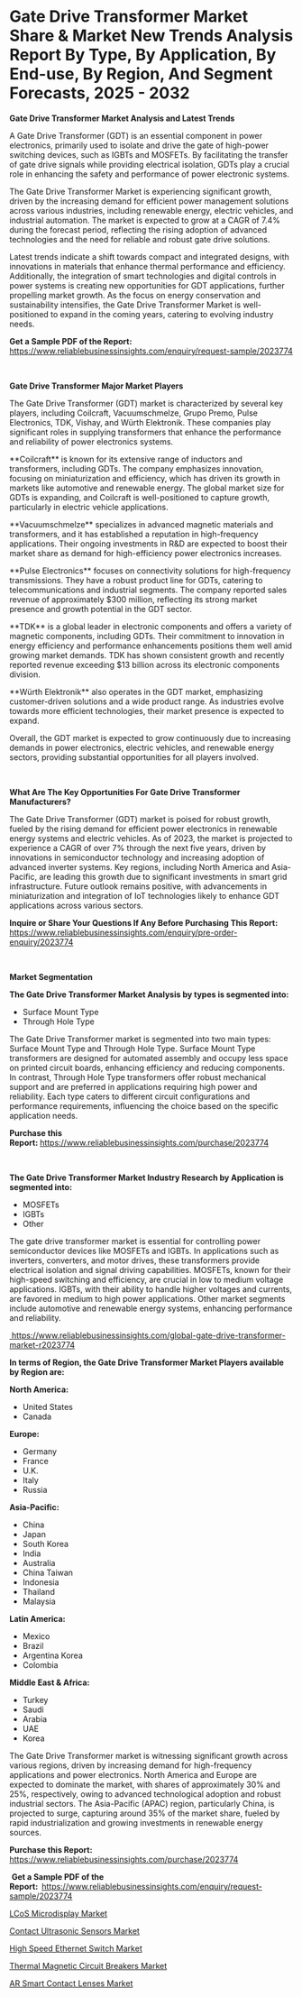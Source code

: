 <p><h1>Gate Drive Transformer Market Share & Market New Trends Analysis Report By Type, By Application, By End-use, By Region, And Segment Forecasts, 2025 - 2032</h1></p><p><strong>Gate Drive Transformer Market Analysis and Latest Trends</strong></p>
<p><p>A Gate Drive Transformer (GDT) is an essential component in power electronics, primarily used to isolate and drive the gate of high-power switching devices, such as IGBTs and MOSFETs. By facilitating the transfer of gate drive signals while providing electrical isolation, GDTs play a crucial role in enhancing the safety and performance of power electronic systems.</p><p>The Gate Drive Transformer Market is experiencing significant growth, driven by the increasing demand for efficient power management solutions across various industries, including renewable energy, electric vehicles, and industrial automation. The market is expected to grow at a CAGR of 7.4% during the forecast period, reflecting the rising adoption of advanced technologies and the need for reliable and robust gate drive solutions.</p><p>Latest trends indicate a shift towards compact and integrated designs, with innovations in materials that enhance thermal performance and efficiency. Additionally, the integration of smart technologies and digital controls in power systems is creating new opportunities for GDT applications, further propelling market growth. As the focus on energy conservation and sustainability intensifies, the Gate Drive Transformer Market is well-positioned to expand in the coming years, catering to evolving industry needs.</p></p>
<p><strong>Get a Sample PDF of the Report:&nbsp;</strong> <a href="https://www.reliablebusinessinsights.com/enquiry/request-sample/2023774?utm_campaign=57&utm_medium=2&utm_source=Github&utm_content=ia&utm_term=12022025&utm_id=gate-drive-transformer">https://www.reliablebusinessinsights.com/enquiry/request-sample/2023774</a></p>
<p>&nbsp;</p>
<p><strong>Gate Drive Transformer Major Market Players</strong></p>
<p><p>The Gate Drive Transformer (GDT) market is characterized by several key players, including Coilcraft, Vacuumschmelze, Grupo Premo, Pulse Electronics, TDK, Vishay, and Würth Elektronik. These companies play significant roles in supplying transformers that enhance the performance and reliability of power electronics systems.</p><p>**Coilcraft** is known for its extensive range of inductors and transformers, including GDTs. The company emphasizes innovation, focusing on miniaturization and efficiency, which has driven its growth in markets like automotive and renewable energy. The global market size for GDTs is expanding, and Coilcraft is well-positioned to capture growth, particularly in electric vehicle applications.</p><p>**Vacuumschmelze** specializes in advanced magnetic materials and transformers, and it has established a reputation in high-frequency applications. Their ongoing investments in R&D are expected to boost their market share as demand for high-efficiency power electronics increases. </p><p>**Pulse Electronics** focuses on connectivity solutions for high-frequency transmissions. They have a robust product line for GDTs, catering to telecommunications and industrial segments. The company reported sales revenue of approximately $300 million, reflecting its strong market presence and growth potential in the GDT sector.</p><p>**TDK** is a global leader in electronic components and offers a variety of magnetic components, including GDTs. Their commitment to innovation in energy efficiency and performance enhancements positions them well amid growing market demands. TDK has shown consistent growth and recently reported revenue exceeding $13 billion across its electronic components division.</p><p>**Würth Elektronik** also operates in the GDT market, emphasizing customer-driven solutions and a wide product range. As industries evolve towards more efficient technologies, their market presence is expected to expand.</p><p>Overall, the GDT market is expected to grow continuously due to increasing demands in power electronics, electric vehicles, and renewable energy sectors, providing substantial opportunities for all players involved.</p></p>
<p>&nbsp;</p>
<p><strong>What Are The Key Opportunities For Gate Drive Transformer Manufacturers?</strong></p>
<p><p>The Gate Drive Transformer (GDT) market is poised for robust growth, fueled by the rising demand for efficient power electronics in renewable energy systems and electric vehicles. As of 2023, the market is projected to experience a CAGR of over 7% through the next five years, driven by innovations in semiconductor technology and increasing adoption of advanced inverter systems. Key regions, including North America and Asia-Pacific, are leading this growth due to significant investments in smart grid infrastructure. Future outlook remains positive, with advancements in miniaturization and integration of IoT technologies likely to enhance GDT applications across various sectors.</p></p>
<p><strong>Inquire or Share Your Questions If Any Before Purchasing This Report:</strong> <a href="https://www.reliablebusinessinsights.com/enquiry/pre-order-enquiry/2023774?utm_campaign=57&utm_medium=2&utm_source=Github&utm_content=ia&utm_term=12022025&utm_id=gate-drive-transformer">https://www.reliablebusinessinsights.com/enquiry/pre-order-enquiry/2023774</a></p>
<p>&nbsp;</p>
<p><strong>Market Segmentation</strong></p>
<p><strong>The Gate Drive Transformer Market Analysis by types is segmented into:</strong></p>
<p><ul><li>Surface Mount Type</li><li>Through Hole Type</li></ul></p>
<p><p>The Gate Drive Transformer market is segmented into two main types: Surface Mount Type and Through Hole Type. Surface Mount Type transformers are designed for automated assembly and occupy less space on printed circuit boards, enhancing efficiency and reducing components. In contrast, Through Hole Type transformers offer robust mechanical support and are preferred in applications requiring high power and reliability. Each type caters to different circuit configurations and performance requirements, influencing the choice based on the specific application needs.</p></p>
<p><strong>Purchase this Report:&nbsp;</strong><a href="https://www.reliablebusinessinsights.com/purchase/2023774?utm_campaign=57&utm_medium=2&utm_source=Github&utm_content=ia&utm_term=12022025&utm_id=gate-drive-transformer">https://www.reliablebusinessinsights.com/purchase/2023774</a></p>
<p>&nbsp;</p>
<p><strong>The Gate Drive Transformer Market Industry Research by Application is segmented into:</strong></p>
<p><ul><li>MOSFETs</li><li>IGBTs</li><li>Other</li></ul></p>
<p><p>The gate drive transformer market is essential for controlling power semiconductor devices like MOSFETs and IGBTs. In applications such as inverters, converters, and motor drives, these transformers provide electrical isolation and signal driving capabilities. MOSFETs, known for their high-speed switching and efficiency, are crucial in low to medium voltage applications. IGBTs, with their ability to handle higher voltages and currents, are favored in medium to high power applications. Other market segments include automotive and renewable energy systems, enhancing performance and reliability.</p></p>
<p><a href="https://www.reliablebusinessinsights.com/global-gate-drive-transformer-market-r2023774?utm_campaign=57&utm_medium=2&utm_source=Github&utm_content=ia&utm_term=12022025&utm_id=gate-drive-transformer">&nbsp;https://www.reliablebusinessinsights.com/global-gate-drive-transformer-market-r2023774</a></p>
<p><strong>In terms of Region, the Gate Drive Transformer Market Players available by Region are:</strong></p>
<p>
    <p> <strong> North America: </strong>
        <ul>
            <li>United States</li>
            <li>Canada</li>
        </ul>
        </p> 
    <p> <strong> Europe: </strong>
        <ul>
            <li>Germany</li>
            <li>France</li>
            <li>U.K.</li>
            <li>Italy</li>
            <li>Russia</li>
        </ul>
        </p> 
    <p> <strong> Asia-Pacific: </strong>
        <ul>
            <li>China</li>
            <li>Japan</li>
            <li>South Korea</li>
            <li>India</li>
            <li>Australia</li>
            <li>China Taiwan</li>
            <li>Indonesia</li>
            <li>Thailand</li>
            <li>Malaysia</li>
        </ul>
        </p> 
    <p> <strong> Latin America: </strong>
        <ul>
            <li>Mexico</li>
            <li>Brazil</li>
            <li>Argentina Korea</li>
            <li>Colombia</li>
        </ul>
        </p> 
    <p> <strong> Middle East & Africa: </strong>
        <ul>
            <li>Turkey</li>
            <li>Saudi</li>
            <li>Arabia</li>
            <li>UAE</li>
            <li>Korea</li>
        </ul>
    </p>
    </p>
<p><p>The Gate Drive Transformer market is witnessing significant growth across various regions, driven by increasing demand for high-frequency applications and power electronics. North America and Europe are expected to dominate the market, with shares of approximately 30% and 25%, respectively, owing to advanced technological adoption and robust industrial sectors. The Asia-Pacific (APAC) region, particularly China, is projected to surge, capturing around 35% of the market share, fueled by rapid industrialization and growing investments in renewable energy sources.</p></p>
<p><strong>Purchase this Report: </strong><a href="https://www.reliablebusinessinsights.com/purchase/2023774?utm_campaign=57&utm_medium=2&utm_source=Github&utm_content=ia&utm_term=12022025&utm_id=gate-drive-transformer">https://www.reliablebusinessinsights.com/purchase/2023774</a></p>
<p>&nbsp;<strong>Get a Sample PDF of the Report:&nbsp;&nbsp;</strong><a href="https://www.reliablebusinessinsights.com/enquiry/request-sample/2023774?utm_campaign=57&utm_medium=2&utm_source=Github&utm_content=ia&utm_term=12022025&utm_id=gate-drive-transformer">https://www.reliablebusinessinsights.com/enquiry/request-sample/2023774</a></p>
<p><strong></strong></p>
<p><p><a href="https://github.com/aqharimbugua3/Market-Research-Report-List-1/blob/main/lcos-microdisplay-market.md?utm_campaign=57&utm_medium=2&utm_source=Github&utm_content=ia&utm_term=12022025&utm_id=gate-drive-transformer">LCoS Microdisplay Market</a></p><p><a href="https://github.com/doljanzwald/Market-Research-Report-List-1/blob/main/contact-ultrasonic-sensors-market.md?utm_campaign=57&utm_medium=2&utm_source=Github&utm_content=ia&utm_term=12022025&utm_id=gate-drive-transformer">Contact Ultrasonic Sensors Market</a></p><p><a href="https://github.com/vengatsabibu/Market-Research-Report-List-1/blob/main/high-speed-ethernet-switch-market.md?utm_campaign=57&utm_medium=2&utm_source=Github&utm_content=ia&utm_term=12022025&utm_id=gate-drive-transformer">High Speed Ethernet Switch Market</a></p><p><a href="https://github.com/sefathlehki/Market-Research-Report-List-1/blob/main/thermal-magnetic-circuit-breakers-market.md?utm_campaign=57&utm_medium=2&utm_source=Github&utm_content=ia&utm_term=12022025&utm_id=gate-drive-transformer">Thermal Magnetic Circuit Breakers Market</a></p><p><a href="https://github.com/rianttegang/Market-Research-Report-List-1/blob/main/ar-smart-contact-lenses-market.md?utm_campaign=57&utm_medium=2&utm_source=Github&utm_content=ia&utm_term=12022025&utm_id=gate-drive-transformer">AR Smart Contact Lenses Market</a></p></p>